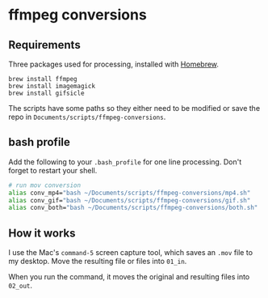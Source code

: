 # ffmpeg conversions

## Requirements

Three packages used for processing, installed with [Homebrew](https://brew.sh/).

```
brew install ffmpeg
brew install imagemagick
brew install gifsicle
```

The scripts have some paths so they either need to be modified or save the repo in `Documents/scripts/ffmpeg-conversions`.

## bash profile

Add the following to your `.bash_profile` for one line processing. Don't forget to restart your shell.

```bash
# run mov conversion
alias conv_mp4="bash ~/Documents/scripts/ffmpeg-conversions/mp4.sh"
alias conv_gif="bash ~/Documents/scripts/ffmpeg-conversions/gif.sh"
alias conv_both="bash ~/Documents/scripts/ffmpeg-conversions/both.sh"
```

## How it works

I use the Mac's `command-5` screen capture tool, which saves an `.mov` file to my desktop. Move the resulting file or files into `01_in`.

When you run the command, it moves the original and resulting files into `02_out`.
